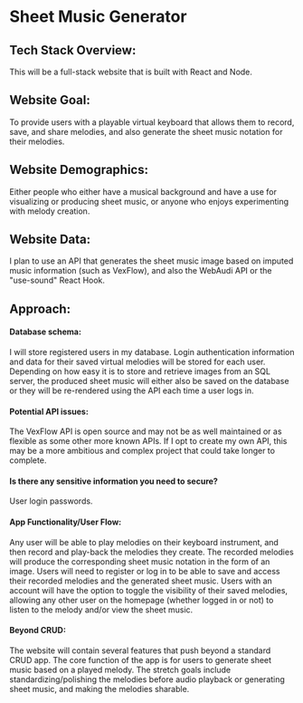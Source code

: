 # Sheet Music Generator


## Tech Stack Overview:
This will be a full-stack website that is built with React and Node.


## Website Goal:
To provide users with a playable virtual keyboard that allows them to record, save, and share melodies, and also generate the sheet music notation for their melodies.


## Website Demographics:
Either people who either have a musical background and have a use for visualizing or producing sheet music, or anyone who enjoys experimenting with melody creation.


## Website Data:
I plan to use an API that generates the sheet music image based on imputed music information (such as VexFlow), and also the WebAudi API or the "use-sound" React Hook.



## Approach:
#### Database schema:
I will store registered users in my database. Login authentication information and data for their saved virtual melodies will be stored for each user. Depending on how easy it is to store and retrieve images from an SQL server, the produced sheet music will either also be saved on the database or they will be re-rendered using the API each time a user logs in.  


#### Potential API issues:
The VexFlow API is open source and may not be as well maintained or as flexible as some other more known APIs. If I opt to create my own API, this may be a more ambitious and complex project that could take longer to complete.


#### Is there any sensitive information you need to secure?
User login passwords.


#### App Functionality/User Flow:
Any user will be able to play melodies on their keyboard instrument, and then record and play-back the melodies they create. The recorded melodies will produce the corresponding sheet music notation in the form of an image. Users will need to register or log in to be able to save and access their recorded melodies and the generated sheet music. Users with an account will have the option to toggle the visibility of their saved melodies, allowing any other user on the homepage (whether logged in or not) to listen to the melody and/or view the sheet music.


#### Beyond CRUD:
The website will contain several features that push beyond a standard CRUD app. The core function of the app is for users to generate sheet music based on a played melody. The stretch goals include standardizing/polishing the melodies before audio playback or generating sheet music, and making the melodies sharable.
